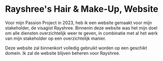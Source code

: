 # Rayshree's Hair & Make-Up, Website
Voor mijn Passion Project in 2023, heb ik een website gemaakt voor mijn stakeholder, de visagist Rayshree. Binnenin deze website was het mijn doel om alle diensten overzichtelijk weer te geven, in combinatie met al het werk van mijn stakeholder op een overzichtelijk manier.

Deze website zal binnenkort volledig gebruikt worden op een geschikt domein. Ik zal de website blijven beheren voor Rayshree. 
